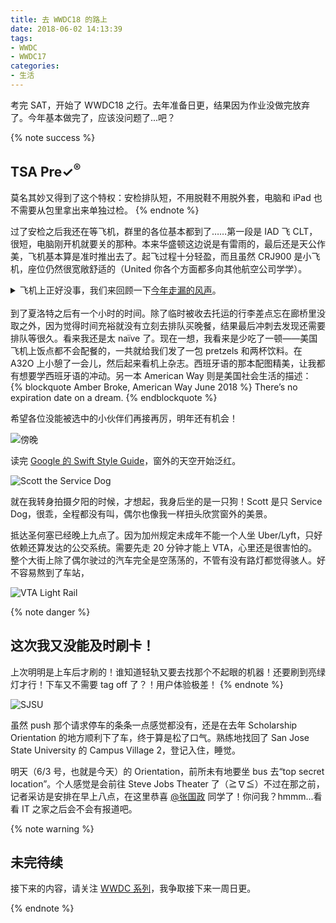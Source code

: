 ```yaml
---
title: 去 WWDC18 的路上
date: 2018-06-02 14:13:39
tags:
- WWDC
- WWDC17
categories:
- 生活
---
```


考完 SAT，开始了 WWDC18 之行。<!-- more -->去年准备日更，结果因为作业没做完放弃了。今年基本做完了，应该没问题了...吧？

{% note success %}
## TSA Pre✓<sup>®</sup>

莫名其妙又得到了这个特权：安检排队短，不用脱鞋不用脱外套，电脑和 iPad 也不需要从包里拿出来单独过检。
{% endnote %}

过了安检之后我还在等飞机，群里的各位基本都到了……第一段是 IAD 飞 CLT，很短，电脑刚开机就要关的那种。本来华盛顿这边说是有雷雨的，最后还是天公作美，飞机基本算是准时推出去了。起飞过程十分轻盈，而且虽然 CRJ900 是小飞机，座位仍然很宽敞舒适的（United 你各个方面都多向其他航空公司学学）。

<details>
<summary>飞机上正好没事，我们来回顾一下<a href="https://9to5mac.com/2018/06/02/leaked-macos-10-14-screenshots-show-off-new-dark-mode-apple-news-app-xcode-10">今年走漏的风声</a>。</summary>

Xcode 在 Mac App Store 的视频预览展示了期待已久的 Dark Mode ٩( ᐛ )و 从工程文件来看，很有可能 iOS 和 macOS 还没有合并 (◐‿◑) Xcode 上面右侧多了个像是录屏一样的按钮，不过具体是干什么的还是个未知数。往下看，Dock 栏里多了一个 News，就算是在 Safari 之外又多了个免费的 RSS 阅读器吧，个人其实并不是很期待。最后，壁纸！看起来像是沙漠，大家可以提前找找有什么适合新系统的名字（别叫 *High Desert* 就行）。

</details>
<br>
到了夏洛特之后有一个小时的时间。除了临时被收去托运的行李差点忘在廊桥里没取之外，因为觉得时间充裕就没有立刻去排队买晚餐，结果最后冲刺去发现还需要排队等很久。看来我还是太 naïve 了。现在一想，我看来是少吃了一顿——美国飞机上饭点都不会配餐的，一共就给我们发了一包 pretzels 和两杯饮料。在 A32O 上小憩了一会儿，然后起来看机上杂志。西班牙语的那本配图精美，让我都有想要学西班牙语的冲动。另一本 American Way 则是美国社会生活的描述：

<br>
{% blockquote Amber Broke, American Way June 2018 %}
There’s no expiration date on a dream.
{% endblockquote %}

希望各位没能被选中的小伙伴们再接再厉，明年还有机会！

![傍晚](https://user-images.githubusercontent.com/10842684/40886484-8bb8d5fc-66ed-11e8-803c-fa3e4c5d598f.png)

读完 [Google 的 Swift Style Guide](https://google.github.io/swift/)，窗外的天空开始泛红。

![Scott the Service Dog](https://user-images.githubusercontent.com/10842684/40886396-ffa03fb6-66eb-11e8-9fd5-4c97a72977f8.jpeg)

就在我转身拍摄夕阳的时候，才想起，我身后坐的是一只狗！Scott 是只 Service Dog，很乖，全程都没有叫，偶尔也像我一样扭头欣赏窗外的美景。

抵达圣何塞已经晚上九点了。因为加州规定未成年不能一个人坐 Uber/Lyft，只好依赖还算发达的公交系统。需要先走 20 分钟才能上 VTA，心里还是很害怕的。整个大街上除了偶尔驶过的汽车完全是空荡荡的，不管有没有路灯都觉得骇人。好不容易熬到了车站，

![VTA Light Rail](https://user-images.githubusercontent.com/10842684/40886501-d5f11b98-66ed-11e8-89f5-d3c19ec3cb35.png)

{% note danger %}
## 这次我又没能及时刷卡！

上次明明是上车后才刷的！谁知道轻轨又要去找那个不起眼的机器！还要刷到亮绿灯才行！下车又不需要 tag off 了？！用户体验极差！
{% endnote %}

![SJSU](https://user-images.githubusercontent.com/10842684/40886399-fff15fae-66eb-11e8-815d-c97adbbe7b0a.jpeg)

虽然 push 那个请求停车的条条一点感觉都没有，还是在去年 Scholarship Orientation 的地方顺利下了车，终于算是松了口气。熟练地找回了 San Jose State University 的 Campus Village 2，登记入住，睡觉。

明天（6/3 号，也就是今天）的 Orientation，前所未有地要坐 bus 去“top secret location”。个人感觉是会前往 Steve Jobs Theater 了（≧∇≦）不过在那之前，记者采访是安排在早上八点，在这里恭喜 [@张国政](https://weibo.com/u/5869573267) 同学了！你问我？hmmm...看看 IT 之家之后会不会有报道吧。

{% note warning %}
## 未完待续

接下来的内容，请关注 [WWDC 系列](/tags/WWDC/)，我争取接下来一周日更。

{% endnote %}
